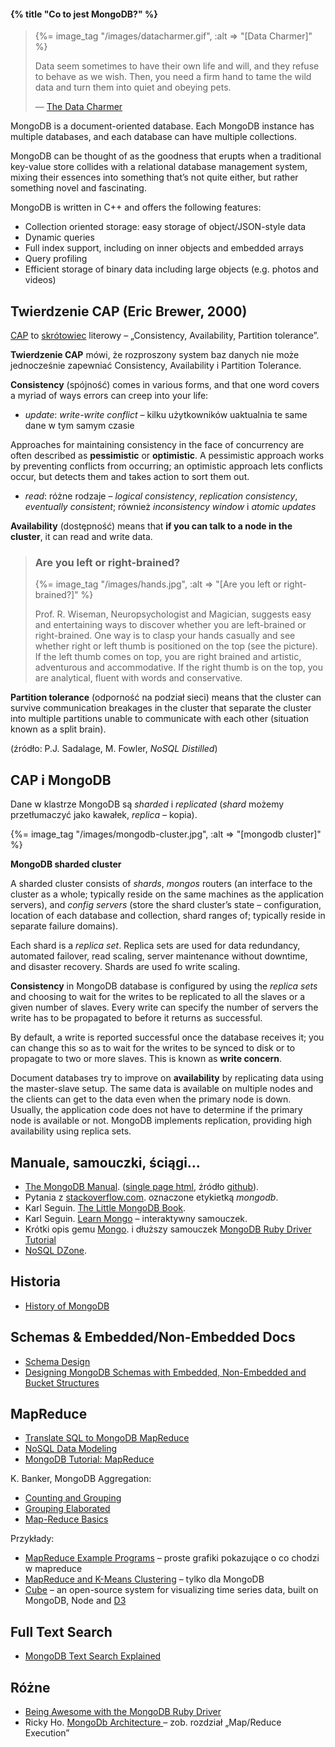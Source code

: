#### {% title "Co to jest MongoDB?" %}

<blockquote>
 {%= image_tag "/images/datacharmer.gif", :alt => "[Data Charmer]" %}
 <p>
   Data seem sometimes to have their own life and will, and they
   refuse to behave as we wish. Then, you need a firm hand to tame
   the wild data and turn them into quiet and obeying pets.
 </p>
 <p class="author">— <a href="http://datacharmer.blogspot.com/">The Data Charmer</a></p>
</blockquote>

MongoDB is a document-oriented database.
Each MongoDB instance has multiple databases, and each database
can have multiple collections.

MongoDB can be thought of as the goodness that erupts when
a traditional key-value store collides with a relational database
management system, mixing their essences into something that’s not
quite either, but rather something novel and fascinating.

MongoDB is written in C++ and offers the following features:

* Collection oriented storage: easy storage of object/JSON-style data
* Dynamic queries
* Full index support, including on inner objects and embedded arrays
* Query profiling
* Efficient storage of binary data including large objects (e.g. photos and videos)

## Twierdzenie CAP (Eric Brewer, 2000)

[CAP](http://en.wikipedia.org/wiki/CAP_theorem)
to [skrótowiec](http://pl.wikipedia.org/wiki/Skr%C3%B3towiec)
literowy – „Consistency, Availability, Partition tolerance”.

**Twierdzenie CAP** mówi, że rozproszony system baz danych nie może
jednocześnie zapewniać Consistency, Availability i Partition Tolerance.

**Consistency** (spójność)
comes in various forms, and that one word covers a myriad of
ways errors can creep into your life:

* *update*: *write-write conflict* – kilku użytkowników
uaktualnia te same dane w tym samym czasie

Approaches for maintaining consistency in the face of concurrency are often
described as **pessimistic** or **optimistic**.
A pessimistic approach works by preventing conflicts from occurring;
an optimistic approach lets conflicts occur, but detects
them and takes action to sort them out.

* *read*: różne rodzaje – *logical consistency*,
*replication consistency*, *eventually consistent*;
również *inconsistency window* i *atomic updates*

**Availability** (dostępność)
means that **if you can talk to a node in the cluster**,
it can read and write data.

<blockquote>
  <h3>Are you left or right-brained?</h3>
  {%= image_tag "/images/hands.jpg", :alt => "[Are you left or right-brained?]" %}
  <p>Prof. R. Wiseman, Neuropsychologist and Magician, suggests easy
  and entertaining ways to discover whether you are
  left-brained or right-brained. One way is to clasp your hands casually
  and see whether right or left thumb is positioned on the top
  (see the picture). If the left thumb comes on top,
  you are right brained and artistic, adventurous and accommodative.
  If the right thumb is on the top, you are analytical,
  fluent with words and conservative.</p>
</blockquote>

**Partition tolerance** (odporność na podział sieci)
means that the cluster can survive communication
breakages in the cluster that separate the cluster into multiple partitions
unable to communicate with each other (situation known as a split brain).

(źródło: P.J. Sadalage, M. Fowler, *NoSQL Distilled*)


## CAP i MongoDB

Dane w klastrze MongoDB są *sharded* i *replicated*
(*shard* możemy przetłumaczyć jako kawałek, *replica* – kopia).

{%= image_tag "/images/mongodb-cluster.jpg", :alt => "[mongodb cluster]" %}

**MongoDB sharded cluster**

A sharded cluster consists of *shards*, *mongos* routers
(an interface to the cluster as a whole; typically reside on the
same machines as the application servers),
and *config servers* (store the shard cluster’s state – configuration,
location of each database and collection, shard ranges of;
typically reside in separate failure domains).

Each shard is a *replica set*.
Replica sets are used for data redundancy,
automated failover, read scaling, server maintenance without downtime,
and disaster recovery. Shards are used fo write scaling.

**Consistency** in MongoDB database is configured by using the *replica sets*
and choosing to wait for the writes to be replicated to all the slaves
or a given number of slaves. Every write can specify the number
of servers the write has to be propagated to before it returns as successful.

By default, a write is reported successful once the database receives it;
you can change this so as to wait for the
writes to be synced to disk or to propagate to two or more slaves.
This is known as **write concern**.

Document databases try to improve on **availability** by replicating
data using the master-slave setup.
The same data is available on multiple nodes and the clients can get to the
data even when the primary node is down. Usually, the application code does
not have to determine if the primary node is available or not. MongoDB
implements replication, providing high availability using replica sets.


## Manuale, samouczki, ściągi…

* [The MongoDB Manual](http://docs.mongodb.org/manual/).
  ([single page html](http://docs.mongodb.org/master/single/index.html), źródło [github](https://github.com/mongodb/docs)).
* Pytania z [stackoverflow.com](http://stackoverflow.com/questions/tagged/mongodb).
  oznaczone etykietką *mongodb*.
* Karl Seguin. [The Little MongoDB Book](http://openmymind.net/mongodb.pdf).
* Karl Seguin. [Learn Mongo](http://mongly.com/) – interaktywny samouczek.
* Krótki opis gemu [Mongo](http://api.mongodb.org/ruby/current/index.html).
  i dłuższy samouczek [MongoDB Ruby Driver Tutorial](http://api.mongodb.org/ruby/current/file.TUTORIAL.html)
* [NoSQL DZone](http://dzone.com/mz/nosql).


## Historia

* [History of MongoDB](http://www.snailinaturtleneck.com/blog/2010/08/23/history-of-mongodb/)


## Schemas & Embedded/Non-Embedded Docs

* [Schema Design](http://www.mongodb.org/display/DOCS/Schema+Design)
* [Designing MongoDB Schemas with Embedded, Non-Embedded and Bucket Structures](https://openshift.redhat.com/community/blogs/designing-mongodb-schemas-with-embedded-non-embedded-and-bucket-structures)


## MapReduce

* [Translate SQL to MongoDB MapReduce](http://nosql.mypopescu.com/post/392418792/translate-sql-to-mongodb-mapreduce)
* [NoSQL Data Modeling](http://nosql.mypopescu.com/post/451094148/nosql-data-modeling)
* [MongoDB Tutorial: MapReduce](http://nosql.mypopescu.com/post/394779847/mongodb-tutorial-mapreduce)

K. Banker, MongoDB Aggregation:

* [Counting and Grouping](http://kylebanker.com/blog/2009/11/mongodb-count-group/)
* [Grouping Elaborated](http://kylebanker.com/blog/2009/11/mongodb-advanced-grouping/)
* [Map-Reduce Basics](http://kylebanker.com/blog/2009/12/mongodb-map-reduce-basics/)


Przykłady:

* [MapReduce Example Programs](http://holumbus.fh-wedel.de/trac/wiki/MapReduceExamples) –
 proste grafiki pokazujące o co chodzi w mapreduce
* [MapReduce and K-Means Clustering](http://blog.data-miners.com/2008/02/mapreduce-and-k-means-clustering.html) –
 tylko dla MongoDB
* [Cube](http://square.github.com/cube/) –
  an open-source system for visualizing time series data, built on MongoDB,
  Node and [D3](http://mbostock.github.com/d3/)


## Full Text Search

* [MongoDB Text Search Explained](http://blog.codecentric.de/en/2013/01/text-search-mongodb-stemming/)


## Różne

* [Being Awesome with the MongoDB Ruby Driver](http://rubylearning.com/blog/2010/12/21/being-awesome-with-the-mongodb-ruby-driver/)
* Ricky Ho.
  [MongoDb Architecture ](http://horicky.blogspot.com/2012/04/mongodb-architecture.html) –
  zob. rozdział „Map/Reduce Execution”